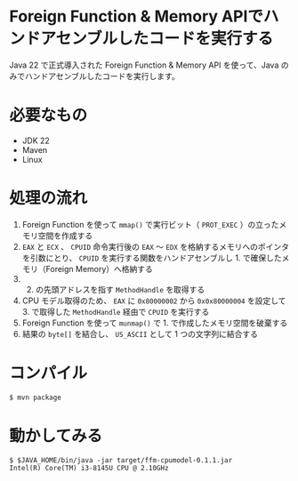 Foreign Function & Memory APIでハンドアセンブルしたコードを実行する
===================

Java 22 で正式導入された Foreign Function & Memory API を使って、Java のみでハンドアセンブルしたコードを実行します。

# 必要なもの

* JDK 22
* Maven
* Linux

# 処理の流れ

1. Foreign Function を使って `mmap()` で実行ビット（ `PROT_EXEC` ）の立ったメモリ空間を作成する
2. `EAX` と `ECX` 、 `CPUID` 命令実行後の `EAX` ～ `EDX` を格納するメモリへのポインタを引数にとり、 `CPUID` を実行する関数をハンドアセンブルし 1. で確保したメモリ（Foreign Memory）へ格納する
3. 2. の先頭アドレスを指す `MethodHandle` を取得する
4. CPU モデル取得のため、 `EAX` に `0x80000002` から `0x0x80000004` を設定して 3. で取得した `MethodHandle` 経由で `CPUID` を実行する
5. Foreign Function を使って `munmap()` で 1. で作成したメモリ空間を破棄する
6. 結果の `byte[]` を結合し、 `US_ASCII` として 1 つの文字列に結合する

# コンパイル

```bash
$ mvn package
```

# 動かしてみる

```
$ $JAVA_HOME/bin/java -jar target/ffm-cpumodel-0.1.1.jar
Intel(R) Core(TM) i3-8145U CPU @ 2.10GHz
```
